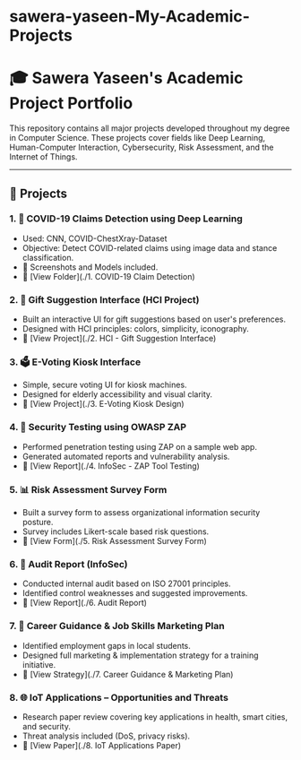 # sawera-yaseen-My-Academic-Projects
# 🎓 Sawera Yaseen's Academic Project Portfolio

This repository contains all major projects developed throughout my degree in Computer Science. These projects cover fields like Deep Learning, Human-Computer Interaction, Cybersecurity, Risk Assessment, and the Internet of Things.

---

## 📁 Projects

### 1. 🦠 COVID-19 Claims Detection using Deep Learning
- Used: CNN, COVID-ChestXray-Dataset
- Objective: Detect COVID-related claims using image data and stance classification.
- 📸 Screenshots and Models included.
- 🔗 [View Folder](./1. COVID-19 Claim Detection)

### 2. 🎁 Gift Suggestion Interface (HCI Project)
- Built an interactive UI for gift suggestions based on user's preferences.
- Designed with HCI principles: colors, simplicity, iconography.
- 🔗 [View Project](./2. HCI - Gift Suggestion Interface)

### 3. 🗳️ E-Voting Kiosk Interface
- Simple, secure voting UI for kiosk machines.
- Designed for elderly accessibility and visual clarity.
- 🔗 [View Project](./3. E-Voting Kiosk Design)

### 4. 🔐 Security Testing using OWASP ZAP
- Performed penetration testing using ZAP on a sample web app.
- Generated automated reports and vulnerability analysis.
- 🔗 [View Report](./4. InfoSec - ZAP Tool Testing)

### 5. 📊 Risk Assessment Survey Form
- Built a survey form to assess organizational information security posture.
- Survey includes Likert-scale based risk questions.
- 🔗 [View Form](./5. Risk Assessment Survey Form)

### 6. 📝 Audit Report (InfoSec)
- Conducted internal audit based on ISO 27001 principles.
- Identified control weaknesses and suggested improvements.
- 🔗 [View Report](./6. Audit Report)

### 7. 🧭 Career Guidance & Job Skills Marketing Plan
- Identified employment gaps in local students.
- Designed full marketing & implementation strategy for a training initiative.
- 🔗 [View Strategy](./7. Career Guidance & Marketing Plan)

### 8. 🌐 IoT Applications – Opportunities and Threats
- Research paper review covering key applications in health, smart cities, and security.
- Threat analysis included (DoS, privacy risks).
- 🔗 [View Paper](./8. IoT Applications Paper)

